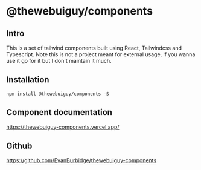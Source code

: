 # @thewebuiguy/components

## Intro

This is a set of tailwind components built using React, Tailwindcss and Typescript. Note this is not a project meant for external usage, if you wanna use it go for it but I don't maintain it much.

## Installation

`npm install @thewebuiguy/components -S`



## Component documentation

https://thewebuiguy-components.vercel.app/


## Github

https://github.com/EvanBurbidge/thewebuiguy-components
